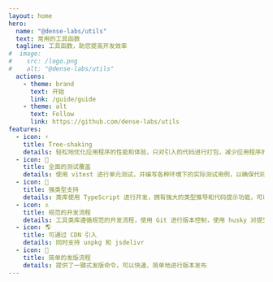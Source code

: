 ```yaml
---
layout: home
hero:
  name: "@dense-labs/utils"
  text: 常用的工具函数
  tagline: 工具函数，助您提高开发效率
#  image:
#    src: /logo.png
#    alt: "@dense-labs/utils"
  actions:
    - theme: brand
      text: 开始
      link: /guide/guide
    - theme: alt
      text: Follow
      link: https://github.com/dense-labs/utils
features:
  - icon: ⚡️
    title: Tree-shaking
    details: 轻松地优化应用程序的性能和体验，只对引入的代码进行打包，减少应用程序的加载时间和运行时的资源消耗。
  - icon: 🧪
    title: 全面的测试覆盖
    details: 使用 vitest 进行单元测试，并编写各种环境下的实际测试用例，以确保代码的健壮性和可靠性。测试覆盖率达到了100%，所有测试用例均通过验证。
  - icon: 🦾
    title: 强类型支持
    details: 类库使用 TypeScript 进行开发，拥有强大的类型推导和代码提示功能，可以提高开发人员的效率和代码的可维护性。还采用了严格的类型检查和编码规范，确保代码的质量和可靠性。
  - icon: ⚓
    title: 规范的开发流程
    details: 工具类库遵循规范的开发流程，使用 Git 进行版本控制，使用 husky 对提交代码前进行规则校验。
  - icon: 🌎
    title: 可通过 CDN 引入
    details: 同时支持 unpkg 和 jsdelivr
  - icon: 🕋
    title: 简单的发版流程
    details: 提供了一键式发版命令，可以快速、简单地进行版本发布
---
```

